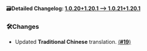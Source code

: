 🗃️**Detailed Changelog: [1.0.20+1.20.1 --> 1.0.21+1.20.1](https://github.com/UltimatChamp/FabricBetterGrass/compare/1.0.20+1.20.1...1.0.21+1.20.1)**

### 🛠️Changes

- Updated **Traditional Chinese** translation. [(**#19**)](https://github.com/UltimatChamp/FabricBetterGrass/pull/19)
